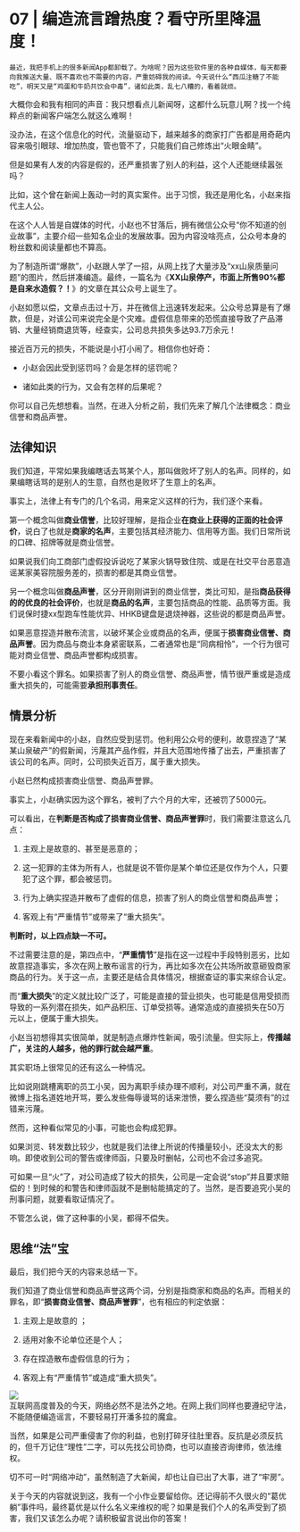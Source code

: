 # 07 | 编造流言蹭热度？看守所里降温度！

    最近，我把手机上的很多新闻App都卸载了。为啥呢？因为这些软件里的各种自媒体，每天都要向我推送大量、既不喜欢也不需要的内容，严重妨碍我的阅读。今天说什么“西瓜注糖了不能吃”，明天又是“鸡蛋和牛奶共饮会中毒”，诸如此类，乱七八糟的，看着就烦。

大概你会和我有相同的声音：我只想看点儿新闻呀，这都什么玩意儿啊？找一个纯粹点的新闻客户端怎么就这么难啊！

没办法，在这个信息化的时代，流量驱动下，越来越多的商家打广告都是用奇葩内容来吸引眼球、增加热度，管也管不了，只能我们自己修炼出“火眼金睛”。

但是如果有人发的内容是假的，还严重损害了别人的利益，这个人还能继续嚣张吗？

比如，这个曾在新闻上轰动一时的真实案件。出于习惯，我还是用化名，小赵来指代主人公。

在这个人人皆是自媒体的时代，小赵也不甘落后，拥有微信公众号“你不知道的创业故事”，主要介绍一些知名企业的发展故事。因为内容没啥亮点，公众号本身的粉丝数和阅读量都也不算高。

为了制造所谓“爆款”，小赵跟人学了一招，从网上找了大量涉及“xx山泉质量问题”的图片，然后拼凑编造。最终，一篇名为《**XX山泉停产，市面上所售90%都是自来水造假？！**》的文章在其公众号上诞生了。

小赵如愿以偿，文章点击过十万，并在微信上迅速转发起来。公众号总算是有了爆款，但是，对该公司来说完全是个灾难。虚假信息带来的恐慌直接导致了产品滞销、大量经销商退货等，经查实，公司总共损失多达93.7万余元！

接近百万元的损失，不能说是小打小闹了。相信你也好奇：

*   小赵会因此受到惩罚吗？会是怎样的惩罚呢？
    
*   诸如此类的行为，又会有怎样的后果呢？
    

你可以自己先想想看。当然，在进入分析之前，我们先来了解几个法律概念：商业信誉和商品声誉。

## 法律知识

我们知道，平常如果我编瞎话去骂某个人，那叫做败坏了别人的名声。同样的，如果编瞎话骂的是别人的生意，自然也是败坏了生意上的名声。

事实上，法律上有专门的几个名词，用来定义这样的行为，我们逐个来看。

第一个概念叫做**商业信誉**，比较好理解，是指企业**在商业上获得的正面的社会评价**，说白了也就是**商家的名声**，主要包括其经济能力、信用等方面。我们日常所说的口碑、招牌等就是商业信誉。

如果说我们向工商部门虚假投诉说吃了某家火锅导致住院、或是在社交平台恶意造谣某家美容院服务差的，损害的都是其商业信誉。

另一个概念叫做**商品声誉**，区分开刚刚讲到的商业信誉，类比可知，是指**商品获得的的优良的社会评价**，也就是**商品的名声**，主要包括商品的性能、品质等方面。我们说保时捷xx型跑车性能优异、HHKB键盘是退烧神器，这些说的都是商品声誉。

如果恶意捏造并散布流言，以破坏某企业或商品的名声，便属于**损害商业信誉、商品声誉**。因为商品与商业本身紧密联系，二者通常也是“同病相怜”，一个行为很可能对商业信誉、商品声誉都构成损害。

不要小看这个罪名。如果损害了别人的商业信誉、商品声誉，情节很严重或是造成重大损失的，可能需要**承担刑事责任**。

## 情景分析

现在来看新闻中的小赵，自然应受到惩罚。他利用公众号的便利，故意捏造了“某某山泉破产”的假新闻，污蔑其产品作假，并且大范围地传播了出去，严重损害了该公司的名声。同时，公司损失近百万，属于重大损失。

小赵已然构成损害商业信誉、商品声誉罪。

事实上，小赵确实因为这个罪名，被判了六个月的大牢，还被罚了5000元。

可以看出，在**判断是否构成了损害商业信誉、商品声誉罪**时，我们需要注意这么几点：

1.  主观上是故意的、甚至是恶意的；
    
2.  这一犯罪的主体为所有人，也就是说不管你是某个单位还是仅作为个人，只要犯了这个罪，都会被惩罚。
    
3.  行为上确实捏造并散布了虚假的信息，损害了别人的商业信誉和商品声誉；
    
4.  客观上有“严重情节”或带来了“重大损失”。
    

**判断时，以上四点缺一不可。**

不过需要注意的是，第四点中，“**严重情节**”是指在这一过程中手段特别恶劣，比如故意捏造事实，多次在网上散布谣言的行为，再比如多次在公共场所故意砸毁商家商品的行为。关于这一点，主要还是结合具体情况，根据查证的事实来综合认定。

而“**重大损失**”的定义就比较广泛了，可能是直接的营业损失，也可能是信用受损而导致的一系列潜在损失，如产品积压、订单受损等。通常造成的直接损失在50万元以上，便属于重大损失。

小赵当初想得其实很简单，就是制造点爆炸性新闻，吸引流量。但实际上，**传播越广，关注的人越多，他的罪行就会越严重**。

其实职场上很常见的还有这么一种情况。

比如说刚跳槽离职的员工小吴，因为离职手续办理不顺利，对公司严重不满，就在微博上指名道姓地开骂，要么发些侮辱谩骂的话来泄愤，要么捏造些“莫须有”的过错来污蔑。

然而，这种看似常见的小事，可能也会构成犯罪。

如果浏览、转发数比较少，也就是我们法律上所说的传播量较小，还没太大的影响。即使收到公司的警告或律师函，只要及时删帖，公司也不会过多追究。

可如果一旦“火”了，对公司造成了较大的损失，公司是一定会说“stop”并且要求赔偿的！到时候的和警告和律师函就不是删帖能搞定的了。当然，是否要追究小吴的刑事问题，就要看取证情况了。

不管怎么说，做了这种事的小吴，都得不偿失。

## 思维“法”宝

最后，我们把今天的内容来总结一下。

我们知道了商业信誉和商品声誉这两个词，分别是指商家和商品的名声。而相关的罪名，即“**损害商业信誉、商品声誉罪**”，也有相应的判定依据：

1.  主观上是故意的 ；
    
2.  适用对象不论单位还是个人；
    
3.  存在捏造散布虚假信息的行为；
    
4.  客观上有“严重情节”或造成“重大损失”。
    

![](https://static001.geekbang.org/resource/image/39/70/39909bbe5626b358a58fd87d07903a70.jpg)  
互联网高度普及的今天，网络必然不是法外之地。在网上我们同样也要遵纪守法，不能随便编造谣言，不要轻易打开潘多拉的魔盒。

当然，如果是公司严重侵害了你的利益，也别打碎牙往肚里吞。反抗是必须反抗的，但千万记住“理性”二字，可以先找公司协商，也可以直接咨询律师，依法维权。

切不可一时“网络冲动”，虽然制造了大新闻，却也让自已出了大事，进了“牢房”。

关于今天的内容就说到这，我有一个小作业要留给你。还记得前不久很火的“葛优躺”事件吗，最终葛优是以什么名义来维权的呢？如果是我们个人的名声受到了损害，我们又该怎么办呢？请积极留言说出你的答案！
    